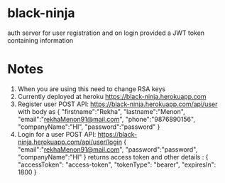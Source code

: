 # black-ninja
auth server for user registration and on login provided a JWT token containing information

# Notes
1. When you are using this need to change RSA keys
2. Currently deployed at heroku https://black-ninja.herokuapp.com
3. Register user POST API: https://black-ninja.herokuapp.com/api/user with body as 
  {
    "firstname":"Rekha",
    "lastname":"Menon",
    "email":"rekhaMenon91@mail.com",
    "phone":"9876890156",
    "companyName":"HI",
    "password":"password"
  }
4. Login for a user POST API:  https://black-ninja.herokuapp.com/api/user/login
  {
    "email":"rekhaMenon91@mail.com",
    "password":"password",
    "companyName":"HI"
  }
  returns access token and other details :
  {
    "accessToken": "access-token",
    "tokenType": "bearer",
    "expiresIn": 1800
  }
